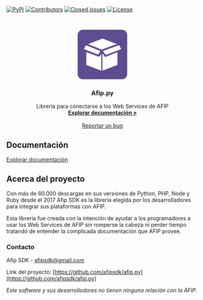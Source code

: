 <!-- PROJECT SHIELDS -->
[![PyPI][pip-shield]](https://pypi.org/project/afip.py/)
[![Contributors][contributors-shield]](https://github.com/afipsdk/afip.py/graphs/contributors)
[![Closed issues][issues-shield]](https://github.com/afipsdk/afip.py/issues)
[![License][license-shield]](https://github.com/afipsdk/afip.py/blob/master/LICENSE.txt)


<!-- PROJECT LOGO -->
<br />
<p align="center">
  <a href="https://github.com/afipsdk/afip.py">
    <img src="https://github.com/afipsdk/afipsdk.github.io/blob/master/images/logo-colored.png" alt="Logo" width="130" height="130">
  </a>

  <h3 align="center">Afip.py</h3>

  <p align="center">
    Librería para conectarse a los Web Services de AFIP
    <br />
    <a href="https://docs.afipsdk.com"><strong>Explorar documentación »</strong></a>
    <br />
    <br />
    <a href="https://github.com/afipsdk/afip.py/issues">Reportar un bug</a>
  </p>
</p>


<!-- DOCS -->
## Documentación
[Explorar documentación](https://docs.afipsdk.com)

<!-- ABOUT THE PROJECT -->
## Acerca del proyecto
Con más de 60.000 descargas en sus versiones de Python, PHP, Node y Ruby desde el 2017 Afip SDK es la librería elegida por los desarrolladores para integrar sus plataformas con AFIP.

Esta librería fue creada con la intención de ayudar a los programadores a usar los Web Services de AFIP sin romperse la cabeza ni perder tiempo tratando de entender la complicada documentación que AFIP provee.

<!-- CONTACT -->
### Contacto
Afip SDK - afipsdk@gmail.com

Link del proyecto: [https://github.com/afipsdk/afip.py](https://github.com/afipsdk/afip.py)


_Este software y sus desarrolladores no tienen ninguna relación con la AFIP._

<!-- MARKDOWN LINKS & IMAGES -->
[pip-shield]: https://img.shields.io/pypi/dm/afip.py.svg?logo=python&?logoColor=white
[contributors-shield]: https://img.shields.io/github/contributors/afipsdk/afip.py.svg?color=orange
[issues-shield]: https://img.shields.io/github/issues-closed-raw/afipsdk/afip.py.svg?color=blueviolet
[license-shield]: https://img.shields.io/github/license/afipsdk/afip.py.svg?color=blue
